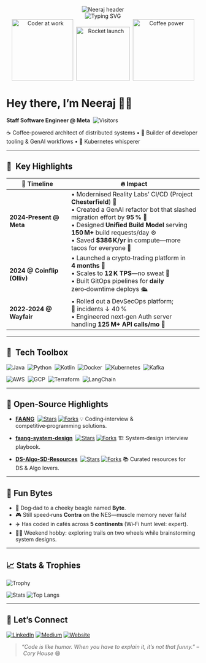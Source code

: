 <p align="center">
  <!-- Fancy animated header -->
  <img src="https://capsule-render.vercel.app/api?type=waving&height=200&section=header&text=Neeraj%20Kumar%20Singh&fontSize=40&fontAlign=50&fontAlignY=40&color=0:FC466B,100:3F5EFB&fontColor=ffffff&animation=twinkling&desc=Staff%20Software%20Engineer%20%40%20Meta&descSize=20&descAlign=50&descAlignY=75" alt="Neeraj header"/>
  <br/>
  <!-- Dynamic typing effect -->
  <img src="https://readme-typing-svg.demolab.com?font=Fira+Code&size=22&pause=1000&color=FFFFFF&center=true&vCenter=true&width=435&height=45&lines=Coffee%E2%98%95%EF%B8%8F+%7C+Code+%F0%9F%92%BB+%7C+Community+%F0%9F%A4%9D;Building+scalable+cloud-native+systems+%F0%9F%9A%80;GenAI+tooling+%E2%9C%A8+Kubernetes+magic+%F0%9F%A4%96" alt="Typing SVG" />
  <br/>
  <!-- Fun animated GIFs -->
  <img src="https://media.giphy.com/media/p4NLw3I4U0idi/giphy.gif" width="160" alt="Coder at work"/>&nbsp;
  <img src="https://media.giphy.com/media/12NUbkX6p4xOO4/giphy.gif" width="140" alt="Rocket launch"/>&nbsp;
  <img src="https://media.giphy.com/media/3ohhwmQ1dXBpX6mBe8/giphy.gif" width="160" alt="Coffee power"/>
</p>

# Hey there, I’m **Neeraj** 👋✨

**Staff Software Engineer @ Meta**  ![Visitors](https://komarev.com/ghpvc/?username=neerazz\&style=flat-square\&color=brightgreen)

☕ Coffee‑powered architect of distributed systems • 🚀 Builder of developer tooling & GenAI workflows • 🥑 Kubernetes whisperer

---

## 🚀  Key Highlights

| 📅 Timeline                 | 🔥 Impact                                                                                                                                                                                                                                                                                       |
| --------------------------- | ----------------------------------------------------------------------------------------------------------------------------------------------------------------------------------------------------------------------------------------------------------------------------------------------- |
| **2024‑Present @ Meta**     | • Modernised Reality Labs’ CI/CD (Project **Chesterfield**) 🔧<br/>• Created a GenAI refactor bot that slashed migration effort by **95 %** 🤖<br/>• Designed **Unified Build Model** serving **150 M+** build requests/day ⚙️<br/>• Saved **\$386 K/yr** in compute—more tacos for everyone 🌮 |
| **2024 @ Coinflip (Olliv)** | • Launched a crypto‑trading platform in **4 months** 🚀<br/>• Scales to **12 K TPS**—no sweat 🥵<br/>• Built GitOps pipelines for **daily** zero‑downtime deploys 🛳️                                                                                                                           |
| **2022‑2024 @ Wayfair**     | • Rolled out a DevSecOps platform; 🔐 incidents ↓ 40 %<br/>• Engineered next‑gen Auth server handling **125 M+ API calls/mo** 🔑                                                                                                                                                                |

---

## 🧰  Tech Toolbox

![Java](https://img.shields.io/badge/Java-%23ED8B00.svg?style=for-the-badge\&logo=openjdk\&logoColor=white)  ![Python](https://img.shields.io/badge/Python-3670A0?style=for-the-badge\&logo=python\&logoColor=ffdd54)  ![Kotlin](https://img.shields.io/badge/Kotlin-B125EA?style=for-the-badge\&logo=kotlin\&logoColor=white)  ![Docker](https://img.shields.io/badge/Docker-2CA5E0?style=for-the-badge\&logo=docker\&logoColor=white)  ![Kubernetes](https://img.shields.io/badge/K8s-326ce5.svg?style=for-the-badge\&logo=kubernetes\&logoColor=white)  ![Kafka](https://img.shields.io/badge/Kafka-231F20?style=for-the-badge\&logo=apache-kafka\&logoColor=white)

![AWS](https://img.shields.io/badge/AWS-FF9900?style=for-the-badge\&logo=amazonaws\&logoColor=white)  ![GCP](https://img.shields.io/badge/GCP-4285F4?style=for-the-badge\&logo=google-cloud\&logoColor=white)  ![Terraform](https://img.shields.io/badge/Terraform-7B42BC?style=for-the-badge\&logo=terraform\&logoColor=white)  ![LangChain](https://img.shields.io/badge/LangChain-1C3C3C?style=for-the-badge)

---

## 🌟 Open‑Source Highlights

* **[FAANG](https://github.com/neerazz/FAANG)**  [![Stars](https://img.shields.io/github/stars/neerazz/FAANG?style=social)](https://github.com/neerazz/FAANG) [![Forks](https://img.shields.io/github/forks/neerazz/FAANG?style=social)](https://github.com/neerazz/FAANG)
  💡 Coding‑interview & competitive‑programming solutions.

* **[faang-system-design](https://github.com/neerazz/faang-system-design)**  [![Stars](https://img.shields.io/github/stars/neerazz/faang-system-design?style=social)](https://github.com/neerazz/faang-system-design) [![Forks](https://img.shields.io/github/forks/neerazz/faang-system-design?style=social)](https://github.com/neerazz/faang-system-design)
  🏗️ System‑design interview playbook.

* **[DS-Algo-SD-Resources](https://github.com/neerazz/DS-Algo-SD-Resources)**  [![Stars](https://img.shields.io/github/stars/neerazz/DS-Algo-SD-Resources?style=social)](https://github.com/neerazz/DS-Algo-SD-Resources) [![Forks](https://img.shields.io/github/forks/neerazz/DS-Algo-SD-Resources?style=social)](https://github.com/neerazz/DS-Algo-SD-Resources)
  📚 Curated resources for DS & Algo lovers.

---

## 🎉 Fun Bytes

* 🐶 Dog‑dad to a cheeky beagle named **Byte**.
* 🎮 Still speed‑runs **Contra** on the NES—muscle memory never fails!
* ✈️ Has coded in cafés across **5 continents** (Wi‑Fi hunt level: expert).
* 🚴‍♂️ Weekend hobby: exploring trails on two wheels while brainstorming system designs.

---

## 📈 Stats & Trophies

![Trophy](https://github-profile-trophy.vercel.app/?username=neerazz\&theme=algolia\&no-frame=true\&margin-w=5\&column=6)

![Stats](https://github-readme-stats.vercel.app/api?username=neerazz\&show_icons=true\&theme=transparent\&hide_border=true) ![Top Langs](https://github-readme-stats.vercel.app/api/top-langs/?username=neerazz\&layout=compact\&theme=transparent\&hide_border=true)

---

## 🤝 Let’s Connect

[![LinkedIn](https://img.shields.io/badge/LinkedIn-0077B5.svg?style=for-the-badge\&logo=linkedin\&logoColor=white)](https://www.linkedin.com/in/neerajkumarsinghb) [![Medium](https://img.shields.io/badge/Medium-12100E.svg?style=for-the-badge\&logo=medium\&logoColor=white)](https://medium.com/@neerazz) [![Website](https://img.shields.io/badge/Website-000000?style=for-the-badge\&logo=About.me\&logoColor=white)](https://neerazz.github.io/)

> *“Code is like humor. When you have to explain it, it’s not that funny.” – Cory House* 😄
